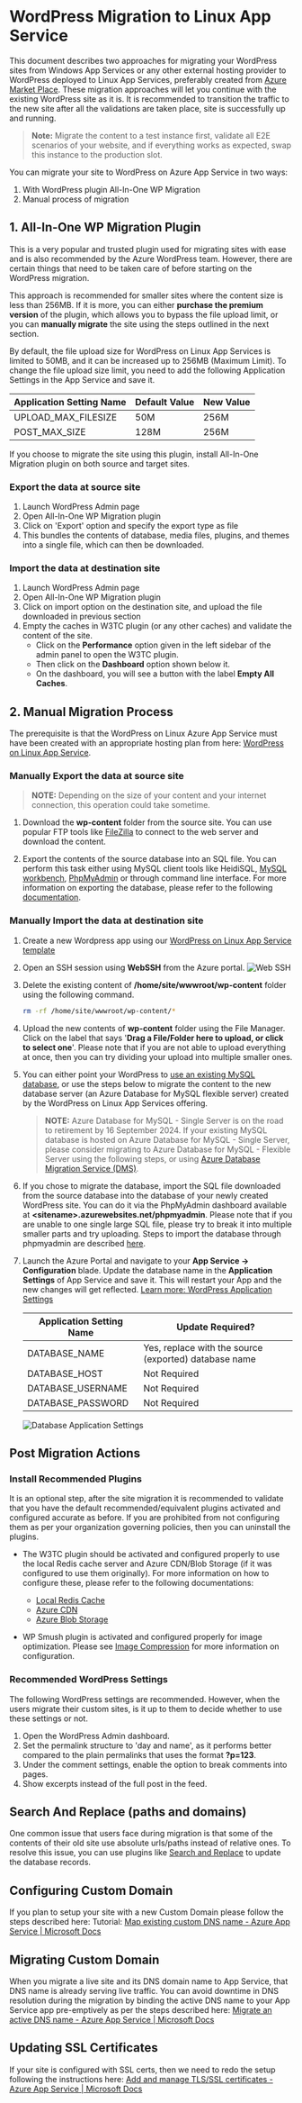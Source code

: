 # WordPress Migration to Linux App Service

This document describes two approaches for migrating your WordPress sites from Windows App Services or any other external hosting provider to WordPress deployed to Linux App Services, preferably created from [Azure Market Place](https://aka.ms/linux-wordpress). These migration approaches will let you continue with the existing WordPress site as it is. It is recommended to transition the traffic to the new site after all the validations are taken place, site is successfully up and running.

>**Note:** Migrate the content to a test instance first, validate all E2E scenarios of your website, and if everything works as expected, swap this instance to the production slot.

 You can migrate your site to WordPress on Azure App Service in two ways:

 1. With WordPress plugin All-In-One WP Migration
 2. Manual process of migration

## 1. All-In-One WP Migration Plugin

This is a very popular and trusted plugin used for migrating sites with ease and is also recommended by the Azure WordPress team. However, there are certain things that need to be taken care of before starting on the WordPress migration.

This approach is recommended for smaller sites where the content size is less than 256MB. If it is more, you can either **purchase the premium version** of the plugin, which allows you to bypass the file upload limit, or you can **manually migrate** the site using the steps outlined in the next section.

By default, the file upload size for WordPress on Linux App Services is limited to 50MB, and it can be increased up to 256MB (Maximum Limit). To change the file upload size limit, you need to add the following Application Settings in the App Service and save it.

|    Application Setting Name    | Default Value | New Value   |
|--------------------------------|---------------|-------------|
|    UPLOAD_MAX_FILESIZE         |      50M      |   256M      |
|    POST_MAX_SIZE               |      128M     |   256M      |

If you choose to migrate the site using this plugin, install All-In-One Migration plugin on both source and target sites.

### Export the data at source site

1. Launch WordPress Admin page
1. Open All-In-One WP Migration plugin
1. Click on 'Export' option and specify the export type as file
1. This bundles the contents of database, media files, plugins, and themes into a single file, which can then be downloaded.

### Import the data at destination site

1. Launch WordPress Admin page
1. Open All-In-One WP Migration plugin
1. Click on import option on the destination site, and upload the file downloaded in previous section
1. Empty the caches in W3TC plugin (or any other caches) and validate the content of the site.
    - Click on the **Performance** option given in the left sidebar of the admin panel to open the W3TC plugin.
    - Then click on the **Dashboard** option shown below it.
    - On the dashboard, you will see a button with the label **Empty All Caches**.

## 2. Manual Migration Process

The prerequisite is that the WordPress on Linux Azure App Service must have been created with an appropriate hosting plan from here: [WordPress on Linux App Service](https://aka.ms/linux-wordpress).

### Manually Export the data at source site

>**NOTE:** Depending on the size of your content and your internet connection, this operation could take sometime.

1. Download the **wp-content** folder from the source site. You can use popular FTP tools like [FileZilla](https://filezilla-project.org/download.php?type=client) to connect to the web server and download the content.

1. Export the contents of the source database into an SQL file. You can perform this task either using MySQL client tools like HeidiSQL, [MySQL workbench](https://dev.mysql.com/downloads/workbench/), [PhpMyAdmin](https://docs.phpmyadmin.net/en/latest/setup.html) or through command line interface. For more information on exporting the database, please refer to the following [documentation](https://dev.mysql.com/doc/workbench/en/wb-admin-export-import-management.html).

### Manually Import the data at destination site

1. Create a new Wordpress app using our [WordPress on Linux App Service template](https://aka.ms/linux-wordpress)

2. Open an SSH session using **WebSSH** from the Azure portal.
![Web SSH](./media/post_startup_script_1.png)

3. Delete the existing content of **/home/site/wwwroot/wp-content** folder using the following command.

   ```bash
   rm -rf /home/site/wwwroot/wp-content/* 
   ```

4. Upload the new contents of **wp-content** folder using the File Manager. Click on the label that says '**Drag a File/Folder here to upload, or click to select one**'. Please note that if you are not able to upload everything at once, then you can try dividing your upload into multiple smaller ones.

   <!TODO: we should prob recomend doing this over FTP, it's more reliable than web upload through SCM site?>

5. You can either point your WordPress to [use an existing MySQL database](./using_an_existing_mysql_database.md), or use the steps below to migrate the content to the new database server (an Azure Database for MySQL flexible server) created by the WordPress on Linux App Services offering.

	>**NOTE:** Azure Database for MySQL - Single Server is on the road to retirement by 16 September 2024. If your existing MySQL database is hosted on Azure Database for MySQL - Single Server, please consider migrating to Azure Database for MySQL - Flexible Server using the following steps, or using [Azure Database Migration Service (DMS)](https://learn.microsoft.com/azure/mysql/single-server/whats-happening-to-mysql-single-server#migrate-from-single-server-to-flexible-server).

6. If you chose to migrate the database, import the SQL file downloaded from the source database into the database of your newly created WordPress site. You can do it via the PhpMyAdmin dashboard available at **\<sitename\>.azurewebsites.net/phpmyadmin**. Please note that if you are unable to one single large SQL file, please try to break it into multiple smaller parts and try uploading. Steps to import the database through phpmyadmin are described [here](https://docs.phpmyadmin.net/en/latest/import_export.html#import).

7. Launch the Azure Portal and navigate to your **App Service -> Configuration** blade. Update the database name in the **Application Settings** of App Service and save it. This will restart your App and the new changes will get reflected.  [Learn more: WordPress Application Settings](./wordpress_application_settings.md)

    |    Application Setting Name    | Update Required?                         |
    |--------------------------------|------------------------------------------|
    |    DATABASE_NAME               |      Yes, replace with the source (exported) database name |
    |    DATABASE_HOST               |      Not Required                        |
    |    DATABASE_USERNAME           |      Not Required                        |
    |    DATABASE_PASSWORD           |      Not Required                        |

    ![Database Application Settings](./media/wordpress_database_application_settings.png)

## Post Migration Actions

### Install Recommended Plugins

It is an optional step, after the site migration it is recommended to validate that you have the default recommended/equivalent plugins activated and configured accurate as before. If you are prohibited from not configuring them as per your organization governing policies, then you can uninstall the plugins.

- The W3TC plugin should be activated and configured properly to use the local Redis cache server and Azure CDN/Blob Storage (if it was configured to use them originally). For more information on how to configure these, please refer to the following documentations:

  - [Local Redis Cache](./wordpress_local_redis_cache.md)
  - [Azure CDN](./wordpress_azure_cdn.md)
  - [Azure Blob Storage](./wordpress_azure_blob_storage.md)

- WP Smush plugin is activated and configured properly for image optimization. Please see [Image Compression](./wordpress_image_compression.md) for more information on configuration.

### Recommended WordPress Settings

The following WordPress settings are recommended. However, when the users migrate their custom sites, is it up to them to decide whether to use these settings or not.

1. Open the WordPress Admin dashboard.
2. Set the permalink structure to 'day and name', as it performs better compared to the plain permalinks that uses the format **?p=123**.
3. Under the comment settings, enable the option to break comments into pages.
4. Show excerpts instead of the full post in the feed.

## Search And Replace (paths and domains)

One common issue that users face during migration is that some of the contents of their old site use absolute urls/paths instead of relative ones. To resolve this issue, you can use plugins like [Search and Replace](https://wordpress.org/plugins/search-replace/) to update the database records.

## Configuring Custom Domain

If you plan to setup your site with a new Custom Domain please follow the steps described here: Tutorial: [Map existing custom DNS name - Azure App Service | Microsoft Docs](https://docs.microsoft.com/azure/app-service/app-service-web-tutorial-custom-domain?tabs=a%2Cazurecli)

## Migrating Custom Domain

When you migrate a live site and its DNS domain name to App Service, that DNS name is already serving live traffic. You can avoid downtime in DNS resolution during the migration by binding the active DNS name to your App Service app pre-emptively as per the steps described here: [Migrate an active DNS name - Azure App Service | Microsoft Docs](https://docs.microsoft.com/azure/app-service/manage-custom-dns-migrate-domain)

## Updating SSL Certificates

If your site is configured with SSL certs, then we need to redo the setup following the instructions here: [Add and manage TLS/SSL certificates - Azure App Service | Microsoft Docs](https://docs.microsoft.com/azure/app-service/configure-ssl-certificate?tabs=apex%2Cportal)
